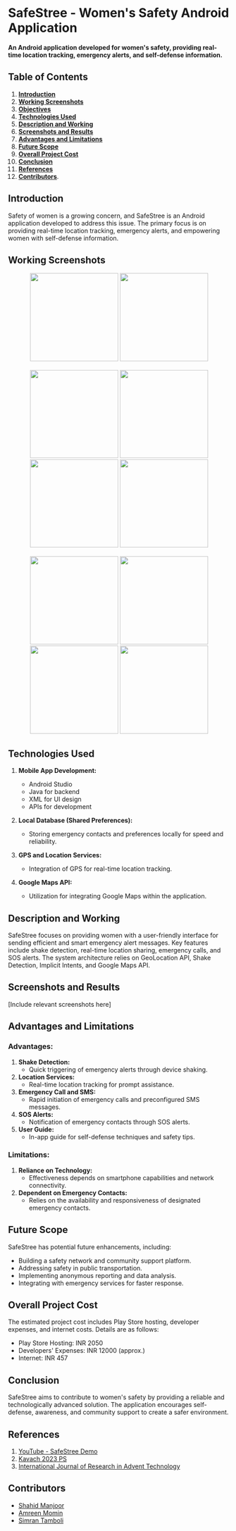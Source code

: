 # SafeStree - Women's Safety Android Application

**An Android application developed for women's safety, providing real-time location tracking, emergency alerts, and self-defense information.**

## Table of Contents
1. [**Introduction**](#introduction)
2. [**Working Screenshots**](#working-screenshots)
3. [**Objectives**](#objectives)
4. [**Technologies Used**](#technologies-used)
5. [**Description and Working**](#description-and-working)
6. [**Screenshots and Results**](#screenshots-and-results)
7. [**Advantages and Limitations**](#advantages-and-limitations)
8. [**Future Scope**](#future-scope)
9. [**Overall Project Cost**](#overall-project-cost)
10. [**Conclusion**](#conclusion)
11. [**References**](#references)
12. [**Contributors**](#contributors).

## Introduction

Safety of women is a growing concern, and SafeStree is an Android application developed to address this issue. The primary focus is on providing real-time location tracking, emergency alerts, and empowering women with self-defense information.

## Working Screenshots

<div align="center">
  <img src="https://github.com/Rishi855/Women-safety-1.0/assets/93329150/fae8916f-f869-44de-ac5c-625a699b912f" alt="" width="200px"/>
  <img src="https://github.com/Rishi855/Women-safety-1.0/assets/93329150/5009425d-86b6-4273-b54d-c2a9523c5df5" alt="" width="200px"/>
</div>

<br/>

<div align="center">
   <img src="https://github.com/Rishi855/Women-safety-1.0/assets/93329150/51677384-aa46-46cc-b559-bc7058e47796" alt="" width="200px"/>
   <img src="https://github.com/Rishi855/Women-safety-1.0/assets/93329150/bbe57e8f-2f73-41b3-b5b1-613142ef5efd" alt="" width="200px"/>
   <img src="https://github.com/Rishi855/Women-safety-1.0/assets/93329150/c41a82ae-1a04-435c-bca0-3ea8f0e2a053" alt="" width="200px"/>
   <img src="https://github.com/Rishi855/Women-safety-1.0/assets/93329150/0a9cd5c3-43f3-462a-bf1a-6ecb053f9235" alt="" width="200px"/>
</div>

<br/>

<div align="center">
  <img src="https://github.com/Rishi855/Women-safety-1.0/assets/93329150/676686a7-5a6b-4feb-b9f0-09266f840c74" alt="" width="200px"/>
  <img src="https://github.com/Rishi855/Women-safety-1.0/assets/93329150/15b727e9-1909-4768-873b-74eb698f69e7" alt="" width="200px"/>
  <img src="https://github.com/Rishi855/Women-safety-1.0/assets/93329150/f9756ac6-d6a1-494d-8884-d1e9055887e6" alt="" width="200px"/>
   <img src="https://github.com/Rishi855/Women-safety-1.0/assets/93329150/4fd9a6fc-7f4c-4383-8d2c-881b4c346638" alt="" width="200px"/>
</div>

## Technologies Used

1. **Mobile App Development:**
   - Android Studio
   - Java for backend
   - XML for UI design
   - APIs for development

2. **Local Database (Shared Preferences):**
   - Storing emergency contacts and preferences locally for speed and reliability.

3. **GPS and Location Services:**
   - Integration of GPS for real-time location tracking.

4. **Google Maps API:**
   - Utilization for integrating Google Maps within the application.

## Description and Working

SafeStree focuses on providing women with a user-friendly interface for sending efficient and smart emergency alert messages. Key features include shake detection, real-time location sharing, emergency calls, and SOS alerts. The system architecture relies on GeoLocation API, Shake Detection, Implicit Intents, and Google Maps API.

## Screenshots and Results

[Include relevant screenshots here]

## Advantages and Limitations

### Advantages:
1. **Shake Detection:**
   - Quick triggering of emergency alerts through device shaking.
2. **Location Services:**
   - Real-time location tracking for prompt assistance.
3. **Emergency Call and SMS:**
   - Rapid initiation of emergency calls and preconfigured SMS messages.
4. **SOS Alerts:**
   - Notification of emergency contacts through SOS alerts.
5. **User Guide:**
   - In-app guide for self-defense techniques and safety tips.

### Limitations:
1. **Reliance on Technology:**
   - Effectiveness depends on smartphone capabilities and network connectivity.
2. **Dependent on Emergency Contacts:**
   - Relies on the availability and responsiveness of designated emergency contacts.

## Future Scope

SafeStree has potential future enhancements, including:
- Building a safety network and community support platform.
- Addressing safety in public transportation.
- Implementing anonymous reporting and data analysis.
- Integrating with emergency services for faster response.

## Overall Project Cost

The estimated project cost includes Play Store hosting, developer expenses, and internet costs. Details are as follows:
- Play Store Hosting: INR 2050
- Developers' Expenses: INR 12000 (approx.)
- Internet: INR 457

## Conclusion

SafeStree aims to contribute to women's safety by providing a reliable and technologically advanced solution. The application encourages self-defense, awareness, and community support to create a safer environment.

## References

1. [YouTube - SafeStree Demo](https://www.youtube.com/watch?v=ysCiPuz6O-U&list=PLmP9QrmTNPqBANLiyVdb7-foPVvG3ONOm&index=2)
2. [Kavach 2023 PS](https://kavach.mic.gov.in/kavach2023PS)
3. [International Journal of Research in Advent Technology](https://www.ijraset.com/research-paper/woman-safety-android-application)

## Contributors
- [Shahid Manjoor](https://github.com/therealshahidmanzoor)
- [Amreen Momin](https://github.com/amreenmomin)
- [Simran Tamboli](https://github.com/Simran)
